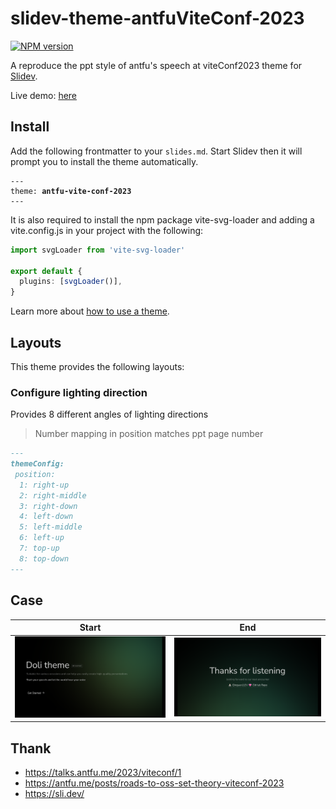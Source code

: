 # slidev-theme-antfuViteConf-2023

[![NPM version](https://img.shields.io/npm/v/slidev-theme-doli?color=3AB9D4&label=)](https://www.npmjs.com/package/slidev-theme-antfu-vite-conf-2023)

A reproduce the ppt style of antfu's speech at viteConf2023 theme for [Slidev](https://github.com/slidevjs/slidev).

Live demo: [here](https://slidev-theme-antfu-vite-config-2023.fe-ecosphere.com/)

## Install

Add the following frontmatter to your `slides.md`. Start Slidev then it will prompt you to install the theme automatically.

<pre><code>---
theme: <b>antfu-vite-conf-2023</b>
---</code></pre>

It is also required to install the npm package vite-svg-loader and adding a vite.config.js in your project with the following:

```ts
import svgLoader from 'vite-svg-loader'

export default {
  plugins: [svgLoader()],
}
```

Learn more about [how to use a theme](https://sli.dev/themes/use).

## Layouts

This theme provides the following layouts:

### Configure lighting direction

Provides 8 different angles of lighting directions
> Number mapping in position matches ppt page number

```md
---
themeConfig:
 position: 
  1: right-up
  2: right-middle
  3: right-down
  4: left-down
  5: left-middle
  6: left-up
  7: top-up
  8: top-down
---
```

## Case

Start                       | End
:-------------------------:|:-------------------------:
![Start](./public/case-start.png) | ![End](./public/case-end.png)

## Thank

- https://talks.antfu.me/2023/viteconf/1
- https://antfu.me/posts/roads-to-oss-set-theory-viteconf-2023
- https://sli.dev/